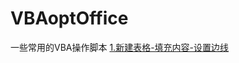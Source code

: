 # VBAoptOffice
一些常用的VBA操作脚本
<a href="./word/1.%E6%96%B0%E5%BB%BA%E8%A1%A8%E6%A0%BC-%E5%A1%AB%E5%85%85%E5%86%85%E5%AE%B9-%E8%AE%BE%E7%BD%AE%E8%BE%B9%E7%BA%BF.vb">1.新建表格-填充内容-设置边线</a>
